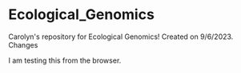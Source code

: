 # Ecological_Genomics
Carolyn's repository for Ecological Genomics! Created on 9/6/2023.
Changes

I am testing this from the browser. 
